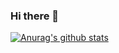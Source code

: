 ### Hi there 👋
[![Anurag's github stats](https://github-readme-stats.vercel.app/api?username=pishere)](https://github.com/anuraghazra/github-readme-stats)
<!--
**pishere/pishere** is a ✨ _special_ ✨ repository because its `README.md` (this file) appears on your GitHub profile.

Here are some ideas to get you started:

- 🔭 I’m currently working on ...
- 🌱 I’m currently learning ...
- 👯 I’m looking to collaborate on ...
- 🤔 I’m looking for help with ...
- 💬 Ask me about ...
- 📫 How to reach me: ...
- 😄 Pronouns: ...
- ⚡ Fun fact: ...
-->
